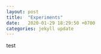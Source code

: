 ```yaml
---
layout: post
title:  "Experiments"
date:   2020-01-29 18:29:50 +0700
categories: jekyll update
---
```


test